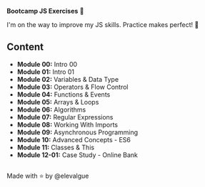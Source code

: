 **Bootcamp JS Exercises** 🍋

I'm on the way to improve my JS skills. Practice makes perfect! 💪

## Content

- **Module 00:** Intro 00
- **Module 01:** Intro 01
- **Module 02:** Variables & Data Type
- **Module 03:** Operators & Flow Control
- **Module 04:** Functions & Events
- **Module 05:** Arrays & Loops
- **Module 06:** Algorithms
- **Module 07:** Regular Expressions
- **Module 08:** Working With Imports
- **Module 09:** Asynchronous Programming
- **Module 10:** Advanced Concepts - ES6
- **Module 11:** Classes & This
- **Module 12-01:** Case Study - Online Bank

##

Made with ⭐ by @elevalgue
